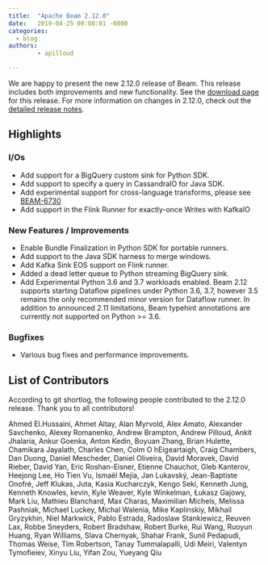 ```yaml
---
title:  "Apache Beam 2.12.0"
date:   2019-04-25 00:00:01 -0800
categories:
  - blog
authors:
        - apilloud

---
```

<!--
Licensed under the Apache License, Version 2.0 (the "License");
you may not use this file except in compliance with the License.
You may obtain a copy of the License at

http://www.apache.org/licenses/LICENSE-2.0

Unless required by applicable law or agreed to in writing, software
distributed under the License is distributed on an "AS IS" BASIS,
WITHOUT WARRANTIES OR CONDITIONS OF ANY KIND, either express or implied.
See the License for the specific language governing permissions and
limitations under the License.
-->

We are happy to present the new 2.12.0 release of Beam. This release includes both improvements and new functionality.
See the [download page](/get-started/downloads/#2120-2019-04-25) for this release.<!--more-->
For more information on changes in 2.12.0, check out the
[detailed release notes](https://jira.apache.org/jira/secure/ReleaseNote.jspa?projectId=12319527&version=12344944).

## Highlights

### I/Os

* Add support for a BigQuery custom sink for Python SDK.
* Add support to specify a query in CassandraIO for Java SDK.
* Add experimental support for cross-language transforms,
  please see [BEAM-6730](https://issues.apache.org/jira/browse/BEAM-6730)
* Add support in the Flink Runner for exactly-once Writes with KafkaIO

### New Features / Improvements

* Enable Bundle Finalization in Python SDK for portable runners.
* Add support to the Java SDK harness to merge windows.
* Add Kafka Sink EOS support on Flink runner.
* Added a dead letter queue to Python streaming BigQuery sink.
* Add Experimental Python 3.6 and 3.7 workloads enabled.
  Beam 2.12 supports starting Dataflow pipelines under Python 3.6, 3.7, however 3.5 remains the only recommended minor version for Dataflow runner. In addition to announced 2.11 limitations, Beam typehint annotations are currently not supported on Python >= 3.6.


### Bugfixes

* Various bug fixes and performance improvements.

## List of Contributors

According to git shortlog, the following people contributed
to the 2.12.0 release. Thank you to all contributors!

Ahmed El.Hussaini, Ahmet Altay, Alan Myrvold, Alex Amato, Alexander Savchenko,
Alexey Romanenko, Andrew Brampton, Andrew Pilloud, Ankit Jhalaria,
Ankur Goenka, Anton Kedin, Boyuan Zhang, Brian Hulette, Chamikara Jayalath,
Charles Chen, Colm O hEigeartaigh, Craig Chambers, Dan Duong, Daniel Mescheder,
Daniel Oliveira, David Moravek, David Rieber, David Yan, Eric Roshan-Eisner,
Etienne Chauchot, Gleb Kanterov, Heejong Lee, Ho Tien Vu, Ismaël Mejía,
Jan Lukavský, Jean-Baptiste Onofré, Jeff Klukas, Juta, Kasia Kucharczyk,
Kengo Seki, Kenneth Jung, Kenneth Knowles, kevin, Kyle Weaver, Kyle Winkelman,
Łukasz Gajowy, Mark Liu, Mathieu Blanchard, Max Charas, Maximilian Michels,
Melissa Pashniak, Michael Luckey, Michal Walenia, Mike Kaplinskiy,
Mikhail Gryzykhin, Niel Markwick, Pablo Estrada, Radoslaw Stankiewicz,
Reuven Lax, Robbe Sneyders, Robert Bradshaw, Robert Burke, Rui Wang,
Ruoyun Huang, Ryan Williams, Slava Chernyak, Shahar Frank, Sunil Pedapudi,
Thomas Weise, Tim Robertson, Tanay Tummalapalli, Udi Meiri,
Valentyn Tymofieiev, Xinyu Liu, Yifan Zou, Yueyang Qiu
